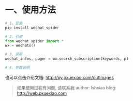 
# 一、使用方法
```python
# 1、安装
pip install wechat_spider

# 2、引用
from wechat_spider import *
wx = wechats()

# 3、调用
wechat_infos, pager = wx.search_subscription(keywords, p)

# 4、参数说明

```

也可以点击介绍文档: http://py.pxuexiao.com/cutImages

> 如果使用过程有问题, 请联系我
> author: lshxiao
> blog: http://web.pxuexiao.com